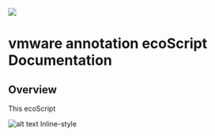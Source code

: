 <img src="https://github.com/techBeck03/Scratch/raw/master/ecoScripts/vmware/icon.png" /><h1>vmware annotation ecoScript Documentation</h1>

## Overview
This ecoScript

![alt text](https://github.com/techBeck03/Scratch/raw/master/ecoScripts/vmware/icon.png "Logo Title Text 1") 
Inline-style